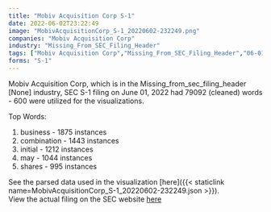 ```yaml
---
title: "Mobiv Acquisition Corp S-1"
date: 2022-06-02T23:22:49
image: "MobivAcquisitionCorp_S-1_20220602-232249.png"
companies: "Mobiv Acquisition Corp"
industry: "Missing_From_SEC_Filing_Header"
tags: ["Mobiv Acquisition Corp","Missing_From_SEC_Filing_Header","06-01-2022","S-1"]
forms: "S-1"
---
```

Mobiv Acquisition Corp, which is in the Missing_from_sec_filing_header [None] industry, SEC S-1 filing on June 01, 2022 had 79092 (cleaned) words - 600 were utilized for the visualizations.

Top Words:
1. business - 1875 instances
2. combination - 1443 instances
3. initial - 1212 instances
4. may - 1044 instances
5. shares - 995 instances


See the parsed data used in the visualization [here]({{< staticlink name=MobivAcquisitionCorp_S-1_20220602-232249.json >}}).  
View the actual filing on the SEC website [here](https://www.sec.gov/Archives/edgar/data/1931691/0001193125-22-165239.txt)